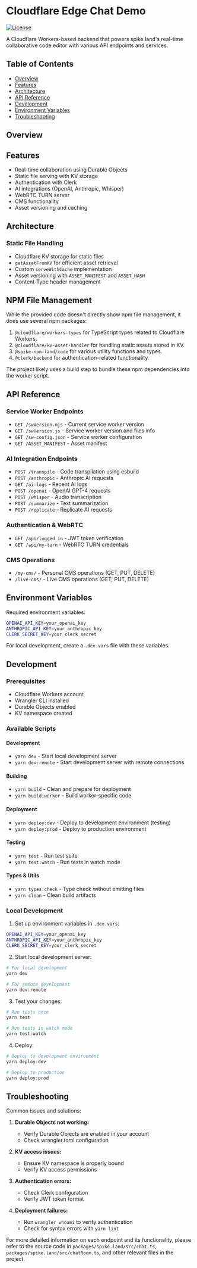# Cloudflare Edge Chat Demo

[![License](https://img.shields.io/badge/license-BSD--3--Clause-blue.svg)](../../LICENSE.md)

A Cloudflare Workers-based backend that powers spike.land's real-time
collaborative code editor with various API endpoints and services.

## Table of Contents

- [Overview](#overview)
- [Features](#features)
- [Architecture](#architecture)
- [API Reference](#api-reference)
- [Development](#development)
- [Environment Variables](#environment-variables)
- [Troubleshooting](#troubleshooting)

## Overview

## Features

- Real-time collaboration using Durable Objects
- Static file serving with KV storage
- Authentication with Clerk
- AI integrations (OpenAI, Anthropic, Whisper)
- WebRTC TURN server
- CMS functionality
- Asset versioning and caching

## Architecture

### Static File Handling

- Cloudflare KV storage for static files
- `getAssetFromKV` for efficient asset retrieval
- Custom `serveWithCache` implementation
- Asset versioning with `ASSET_MANIFEST` and `ASSET_HASH`
- Content-Type header management

## NPM File Management

While the provided code doesn't directly show npm file management, it does use
several npm packages:

1. `@cloudflare/workers-types` for TypeScript types related to Cloudflare
   Workers.
2. `@cloudflare/kv-asset-handler` for handling static assets stored in KV.
3. `@spike-npm-land/code` for various utility functions and types.
4. `@clerk/backend` for authentication-related functionality.

The project likely uses a build step to bundle these npm dependencies into the
worker script.

## API Reference

### Service Worker Endpoints

- `GET /swVersion.mjs` - Current service worker version
- `GET /swVersion.js` - Service worker version and files info
- `GET /sw-config.json` - Service worker configuration
- `GET /ASSET_MANIFEST` - Asset manifest

### AI Integration Endpoints

- `POST /transpile` - Code transpilation using esbuild
- `POST /anthropic` - Anthropic AI requests
- `GET /ai-logs` - Recent AI logs
- `POST /openai` - OpenAI GPT-4 requests
- `POST /whisper` - Audio transcription
- `POST /summarize` - Text summarization
- `POST /replicate` - Replicate AI requests

### Authentication & WebRTC

- `GET /api/logged_in` - JWT token verification
- `GET /api/my-turn` - WebRTC TURN credentials

### CMS Operations

- `/my-cms/` - Personal CMS operations (GET, PUT, DELETE)
- `/live-cms/` - Live CMS operations (GET, PUT, DELETE)

## Environment Variables

Required environment variables:

```bash
OPENAI_API_KEY=your_openai_key
ANTHROPIC_API_KEY=your_anthropic_key
CLERK_SECRET_KEY=your_clerk_secret
```

For local development, create a `.dev.vars` file with these variables.

## Development

### Prerequisites

- Cloudflare Workers account
- Wrangler CLI installed
- Durable Objects enabled
- KV namespace created

### Available Scripts

#### Development

- `yarn dev` - Start local development server
- `yarn dev:remote` - Start development server with remote connections

#### Building

- `yarn build` - Clean and prepare for deployment
- `yarn build:worker` - Build worker-specific code

#### Deployment

- `yarn deploy:dev` - Deploy to development environment (testing)
- `yarn deploy:prod` - Deploy to production environment

#### Testing

- `yarn test` - Run test suite
- `yarn test:watch` - Run tests in watch mode

#### Types & Utils

- `yarn types:check` - Type check without emitting files
- `yarn clean` - Clean build artifacts

### Local Development

1. Set up environment variables in `.dev.vars`:

```bash
OPENAI_API_KEY=your_openai_key
ANTHROPIC_API_KEY=your_anthropic_key
CLERK_SECRET_KEY=your_clerk_secret
```

2. Start local development server:

```bash
# For local development
yarn dev

# For remote development
yarn dev:remote
```

3. Test your changes:

```bash
# Run tests once
yarn test

# Run tests in watch mode
yarn test:watch
```

4. Deploy:

```bash
# Deploy to development environment
yarn deploy:dev

# Deploy to production
yarn deploy:prod
```

## Troubleshooting

Common issues and solutions:

1. **Durable Objects not working:**
   - Verify Durable Objects are enabled in your account
   - Check wrangler.toml configuration

2. **KV access issues:**
   - Ensure KV namespace is properly bound
   - Verify KV access permissions

3. **Authentication errors:**
   - Check Clerk configuration
   - Verify JWT token format

4. **Deployment failures:**
   - Run `wrangler whoami` to verify authentication
   - Check for syntax errors with `yarn lint`

For more detailed information on each endpoint and its functionality, please
refer to the source code in `packages/spike.land/src/chat.ts`,
`packages/spike.land/src/chatRoom.ts`, and other relevant files in the project.
